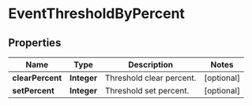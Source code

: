 
# EventThresholdByPercent

## Properties
Name | Type | Description | Notes
------------ | ------------- | ------------- | -------------
**clearPercent** | **Integer** | Threshold clear percent. |  [optional]
**setPercent** | **Integer** | Threshold set percent. |  [optional]



